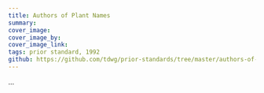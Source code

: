 ```yaml
---
title: Authors of Plant Names
summary: 
cover_image: 
cover_image_by: 
cover_image_link: 
tags: prior standard, 1992
github: https://github.com/tdwg/prior-standards/tree/master/authors-of-plant-names
---
```


...

